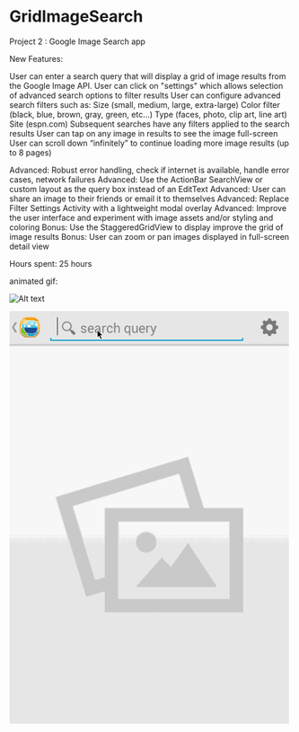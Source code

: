 GridImageSearch
===============

Project 2 : Google Image Search app


New Features:

User can enter a search query that will display a grid of image results from the Google Image API.
User can click on "settings" which allows selection of advanced search options to filter results
User can configure advanced search filters such as:
Size (small, medium, large, extra-large)
Color filter (black, blue, brown, gray, green, etc...)
Type (faces, photo, clip art, line art)
Site (espn.com)
Subsequent searches have any filters applied to the search results
User can tap on any image in results to see the image full-screen
User can scroll down “infinitely” to continue loading more image results (up to 8 pages)

Advanced: Robust error handling, check if internet is available, handle error cases, network failures
Advanced: Use the ActionBar SearchView or custom layout as the query box instead of an EditText
Advanced: User can share an image to their friends or email it to themselves
Advanced: Replace Filter Settings Activity with a lightweight modal overlay
Advanced: Improve the user interface and experiment with image assets and/or styling and coloring
Bonus: Use the StaggeredGridView to display improve the grid of image results
Bonus: User can zoom or pan images displayed in full-screen detail view


Hours spent: 25 hours


animated gif:

![Alt text](https://github.com/frimfram/GridImageSearch/blob/master/imagesearcher_project.gif "Image Searching")

![Alt text](https://github.com/frimfram/GridImageSearch/blob/master/imagesearcher_project2.gif "Network Not Available")


